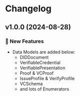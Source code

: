 # Changelog

## v1.0.0 (2024-08-28)

### 🚀 New Features

- Data Models are added below:
    - DIDDocument
    - VerifiableCredential
    - VerifiablePresentation
    - Proof & VCProof
    - IssueProfile & VerifyProfile
    - VCSchema
    - and lots of Enumerators
